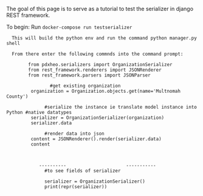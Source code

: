 The goal of this page is to serve as a tutorial to test the serializer in django REST framework.

To begin:
      Run ```docker-compose run testserializer```

      This will build the python env and run the command python manager.py shell

      From there enter the following commnds into the command prompt:

```     from pdxheo.models import Organization
        from pdxheo.serializers import OrganizationSerializer
        from rest_framework.renderers import JSONRenderer
        from rest_framework.parsers import JSONParser

                #get existing organization
         organization = Organization.objects.get(name='Multnomah County')

              #serialize the instance ie translate model instance into Python #native datatypes
         serializer = OrganizationSerializer(organization)
         serializer.data

              #render data into json
         content = JSONRenderer().render(serializer.data)
         content



            ----------                      -----------
              #to see fields of serializer

              serializer = OrganizationSerializer()
              print(repr(serializer))

```
